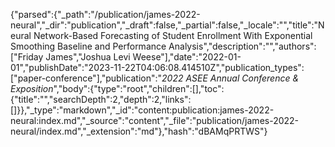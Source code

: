 {"parsed":{"_path":"/publication/james-2022-neural","_dir":"publication","_draft":false,"_partial":false,"_locale":"","title":"Neural Network-Based Forecasting of Student Enrollment With Exponential Smoothing Baseline and Performance Analysis","description":"","authors":["Friday James","Joshua Levi Weese"],"date":"2022-01-01","publishDate":"2023-11-22T04:06:08.414510Z","publication_types":["paper-conference"],"publication":"*2022 ASEE Annual Conference & Exposition*","body":{"type":"root","children":[],"toc":{"title":"","searchDepth":2,"depth":2,"links":[]}},"_type":"markdown","_id":"content:publication:james-2022-neural:index.md","_source":"content","_file":"publication/james-2022-neural/index.md","_extension":"md"},"hash":"dBAMqPRTWS"}